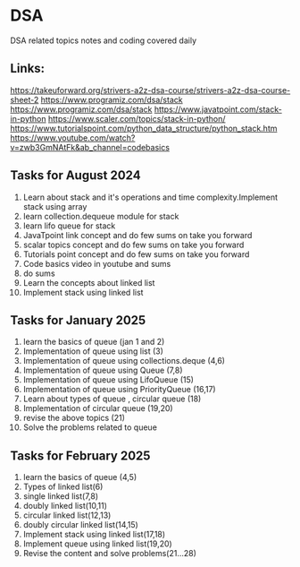 # DSA
DSA related topics notes and coding covered daily
## Links:
https://takeuforward.org/strivers-a2z-dsa-course/strivers-a2z-dsa-course-sheet-2
https://www.programiz.com/dsa/stack
https://www.programiz.com/dsa/stack
https://www.javatpoint.com/stack-in-python
https://www.scaler.com/topics/stack-in-python/
https://www.tutorialspoint.com/python_data_structure/python_stack.htm
https://www.youtube.com/watch?v=zwb3GmNAtFk&ab_channel=codebasics
## Tasks for August 2024
1. Learn about stack and it's operations and time complexity.Implement stack using array
2. learn collection.dequeue module for stack
3. learn lifo queue for stack
4. JavaTpoint link concept and do few sums on take you forward
5. scalar topics concept and do few sums on take you forward
6. Tutorials point concept and do few sums on take you forward
7. Code basics video in youtube and sums
8. do sums
9. Learn the concepts about linked list
10. Implement stack using linked list
## Tasks for January 2025
1. learn the basics of queue (jan 1 and 2)
2. Implementation of queue using list (3)
3. Implementation of queue using collections.deque (4,6)
4. Implementation of queue using Queue (7,8)
5. Implementation of queue using LifoQueue (15)
6. Implementation of queue using PriorityQueue (16,17)
7. Learn about types of queue , circular queue (18)
8. Implementation of circular queue (19,20)
9. revise the above topics (21)
10. Solve the problems related to queue
## Tasks for February 2025
1. learn the basics of queue (4,5)
2. Types of linked list(6)
3. single linked list(7,8)
4. doubly linked list(10,11)
5. circular linked list(12,13)
6. doubly circular linked list(14,15)
7. Implement stack using linked list(17,18)
8. Implement queue using linked list(19,20)
9. Revise the content and solve problems(21...28) 

